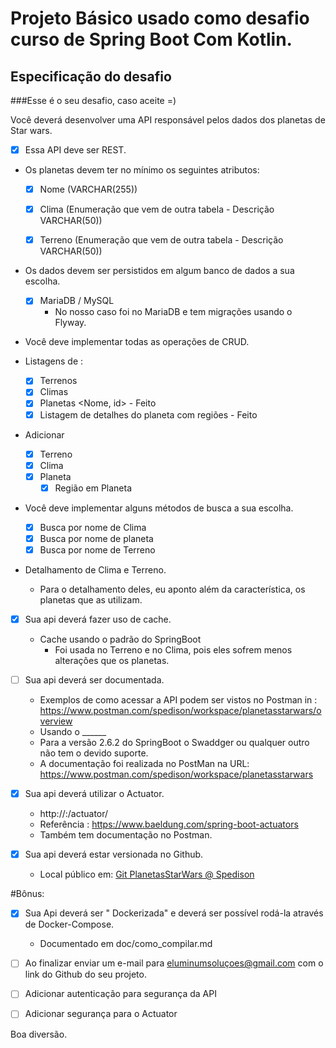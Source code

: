 # Projeto Básico usado como desafio curso de Spring Boot Com Kotlin.

## Especificação do desafio

###Esse é o seu desafio, caso aceite =)

Você deverá desenvolver uma API responsável pelos dados dos planetas de Star wars.

- [X] Essa API deve ser REST.

- Os planetas devem ter no mínimo os seguintes atributos:

  + [X] Nome (VARCHAR(255))

  + [X] Clima (Enumeração que vem de outra tabela - Descrição VARCHAR(50))

  + [X] Terreno (Enumeração que vem de outra tabela - Descrição VARCHAR(50))

- Os dados devem ser persistidos em algum banco de dados a sua escolha.
  + [X] MariaDB / MySQL
    + No nosso caso foi no MariaDB e tem migrações usando o Flyway.

- Você deve implementar todas as operações de CRUD.

- Listagens de : 
  - [X] Terrenos
  - [X] Climas
  - [X] Planetas <Nome, id> - Feito
  - [X] Listagem de detalhes do planeta com regiões - Feito
  
- Adicionar
  - [X] Terreno
  - [X] Clima
  - [X] Planeta
    - [X] Região em Planeta

- Você deve implementar alguns métodos de busca a sua escolha.
  - [x] Busca por nome de Clima  
  - [X] Busca por nome de planeta
  - [X] Busca por nome de Terreno

- Detalhamento de Clima e Terreno.
  - Para o detalhamento deles, eu aponto além da característica, os planetas que as utilizam.

- [X] Sua api deverá fazer uso de cache.
    - Cache usando o padrão do SpringBoot
      + Foi usada no Terreno e no Clima, pois eles sofrem menos alterações que os planetas.  
  
- [ ] Sua api deverá ser documentada.
  - Exemplos de como acessar a API podem ser vistos no Postman in : https://www.postman.com/spedison/workspace/planetasstarwars/overview 
  - Usando o ______
  - Para a versão 2.6.2 do SpringBoot o Swaddger ou qualquer outro não tem o devido suporte.
  - A documentação foi realizada no PostMan na URL: https://www.postman.com/spedison/workspace/planetasstarwars 

- [X] Sua api deverá utilizar o Actuator.
  * http://<HOST>:<PORTA>/actuator/
  * Referência : https://www.baeldung.com/spring-boot-actuators
  * Também tem documentação no Postman.

- [X] Sua api deverá estar versionada no Github.
  - Local público em: [Git PlanetasStarWars @ Spedison](https://github.com/spedison/desafio-planetas-stars-wars) 

#Bônus:

* [X] Sua Api deverá ser " Dockerizada" e deverá ser possível rodá-la através de Docker-Compose.
  - Documentado em doc/como_compilar.md

* [ ] Ao finalizar enviar um e-mail para eluminumsoluçoes@gmail.com com o link do Github do seu projeto.

* [ ] Adicionar autenticação para segurança da API

* [ ] Adicionar segurança para o Actuator

Boa diversão.